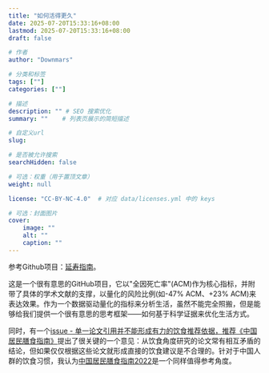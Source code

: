 ```yaml
---
title: "如何活得更久"
date: 2025-07-20T15:33:16+08:00
lastmod: 2025-07-20T15:33:16+08:00
draft: false

# 作者
author: "Downmars"

# 分类和标签
tags: [""]
categories: [""]

# 描述
description: "" # SEO 搜索优化
summary: ""    # 列表页展示的简短描述

# 自定义url
slug:

# 是否被允许搜索
searchHidden: false

# 可选：权重（用于置顶文章）
weight: null

license: "CC-BY-NC-4.0"  # 对应 data/licenses.yml 中的 keys

# 可选：封面图片
cover:
    image: ""
    alt: ""
    caption: ""
---
```


参考Github项目：[延寿指南](https://github.com/geekan/HowToLiveLonger)。

这是一个很有意思的GitHub项目，它以"全因死亡率"(ACM)作为核心指标，并附带了具体的学术文献的支撑，以量化的风险比例(如-47% ACM、+23% ACM)来表达效果。作为一个数据驱动量化的指标来分析生活，虽然不能完全照搬，但是能够给我们提供一个很有意思的思考框架——如何基于科学证据来优化生活方式。  

同时，有一个[issue - 单一论文引用并不能形成有力的饮食推荐依据，推荐《中国居民膳食指南》](https://github.com/geekan/HowToLiveLonger/issues/107)提出了很关键的一个意见：从饮食角度研究的论文常有相互矛盾的结论，但如果仅仅根据这些论文就形成直接的饮食建议是不合理的。针对于中国人群的饮食习惯，我认为[中国居民膳食指南2022](http://dg.cnsoc.org/newslist_0402_1.htm)是一个同样值得参考角度。
